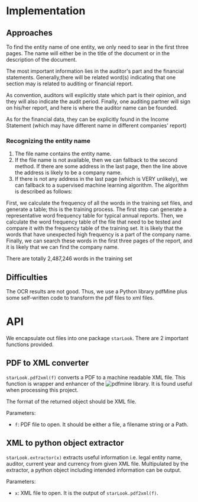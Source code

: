 # Implementation

## Approaches

To find the entity name of one entity, we only need to sear in the first three pages. The name will either be in the title of the document or in the description of the document. 

The most important information lies in the auditor's part and the financial statements. Generally,there will be related word(s) indicating that one section may is related to auditing or financial report. 

As convention, auditors will explicitly state which part is their opinion, and they will also indicate the audit period. Finally, one auditing partner will sign on his/her report, and here is where the auditor name can be founded. 

As for the financial data, they can be explicitly found in the Income Statement (which may have different name in different companies' report)


### Recognizing the entity name

1. The file name contains the entity name.
2. If the file name is not available, then we can fallback to the second method. If there are some address in the last page, then the line above the address is likely to be a company name. 
3. If there is not any address in the last page (which is VERY unlikely), we can fallback to a supervised machine learning algorithm. The algorithm is described as follows:

First, we calculate the frequency of all the words in the training set files, and generate a table; this is the training process. The first step can generate a representative word frequency table for typical annual reports. Then, we calculate the word frequency table of the file that need to be tested and compare it with the frequency table of the training set. It is likely that the words that have unexpected high frequency is a part of the company name. Finally, we can search these words in the first three pages of the report, and it is likely that we can find the company name. 

There are totally 2,487,246 words in the training set

## Difficulties

The OCR results are not good. Thus, we use a Python library pdfMine plus some self-written code to transform the pdf files to xml files. 

# API

We encapsulate out files into one package `starLook`. There are 2 important functions provided. 

## PDF to XML converter

`starLook.pdf2xml(f)` converts a PDF to a machine readable XML file. This function is wrapper and enhancer of the ![pdfmine](https://github.com/pdfminer/pdfminer.six) library. It is found useful when processing this project. 

The format of the returned object should be XML file.

Parameters: 
- `f`: PDF file to open. It should be either a file, a filename string or a Path. 

## XML to python object extractor

`starLook.extractor(x)` extracts useful information i.e. legal entity name, auditor, current year and currency from given XML file. Multipulated by the extractor, a python object including intended information can be output.

Parameters:
- `x`: XML file to open. It is the output of `starLook.pdf2xml(f)`.



